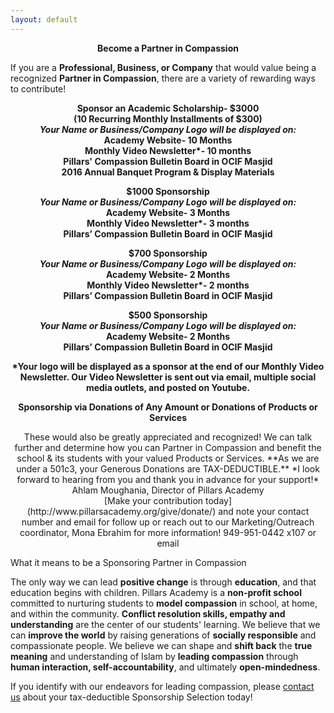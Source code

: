 ```yaml
---
layout: default
---
```


<b><center>Become a Partner in Compassion</center></b>

If you are a **Professional, Business, or Company** that would value being a recognized **Partner in Compassion**, there are a variety of rewarding ways to contribute!


<b><center>Sponsor an Academic Scholarship- $3000  
(10 Recurring Monthly Installments of $300)  
*Your Name or Business/Company Logo will be displayed on:*  
Academy Website- 10 Months  
Monthly Video Newsletter*- 10 months  
Pillars' Compassion Bulletin Board in OCIF Masjid  
2016 Annual Banquet Program & Display Materials</center></b>


<b><center>$1000 Sponsorship  
*Your Name or Business/Company Logo will be displayed on:*  
Academy Website- 3 Months  
Monthly Video Newsletter*- 3 months  
Pillars’ Compassion Bulletin Board in OCIF Masjid</center></b>  


<b><center>$700 Sponsorship  
*Your Name or Business/Company Logo will be displayed on:*  
Academy Website- 2 Months  
Monthly Video Newsletter*- 2 months  
Pillars’ Compassion Bulletin Board in OCIF Masjid</center></b>  


<b><center>$500 Sponsorship  
*Your Name or Business/Company Logo will be displayed on:*  
Academy Website- 2 Months  
Pillars’ Compassion Bulletin Board in OCIF Masjid</center></b>  

<b><center>*Your logo will be displayed as a sponsor at the end of our Monthly Video Newsletter. Our Video Newsletter is sent out via email, multiple social media outlets, and posted on Youtube. </center></b>


<b><center>Sponsorship via Donations of Any Amount or Donations of Products or Services</center></b>

<center>These would also be greatly appreciated and recognized! We can talk further and determine how you can Partner in Compassion and benefit the school & its students with your valued Products or Services.  
**As we are under a 501c3, your Generous Donations are TAX-DEDUCTIBLE.**  
*I look forward to hearing from you and thank you in advance for your support!*</center>  


<center>Ahlam Moughania, Director of Pillars Academy</center>


<center> [Make your contribution today] (http://www.pillarsacademy.org/give/donate/) and note your contact number and email for follow up or reach out to our Marketing/Outreach coordinator, Mona Ebrahim for more information!  949-951-0442 x107 or email <mona.ebrahim@pillarsacademy.org></center>


What it means to be a Sponsoring Partner in Compassion


The only way we can lead **positive change** is through **education**, and that education begins with children. Pillars Academy is a **non-profit school** committed to nurturing students to **model compassion** in school, at home, and within the community. **Conflict resolution skills, empathy and understanding** are the center of our students' learning. We believe that we can **improve the world** by raising generations of **socially responsible** and compassionate people. We believe we can shape and **shift back** the **true meaning** and understanding of Islam by **leading compassion** through **human interaction, self-accountability**, and ultimately **open-mindedness**.


If you identify with our endeavors for leading compassion, please [contact us](mona.ebrahim@pillarsacademy.org) about your tax-deductible Sponsorship Selection today!

